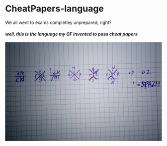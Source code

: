 # CheatPapers-language

We all went to exams completley unprepared, right? 

#### *well, this is the language my GF invented to pass cheat papers*

<img src="notes.png" alt="language notes">

